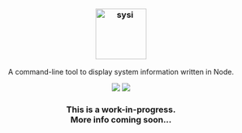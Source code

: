 <h3 align="center">
  <img src="https://user-images.githubusercontent.com/17516174/88907881-767c4780-d259-11ea-883a-48380c849a0e.png" alt="sysi" height="100px">
</h3>
<p align="center">A command-line tool to display system information written in Node.</p>

<p align="center">
  <a href="./LICENSE.md"><img src="https://img.shields.io/badge/license-MIT-blue.svg"></a>
  <a href="https://github.com/dylanaraps/neofetch/releases"><img src="https://img.shields.io/github/release/dylanaraps/neofetch.svg"></a>
</p>

<h3 align="center">
  This is a work-in-progress.<br/>
  More info coming soon...
</h3>
